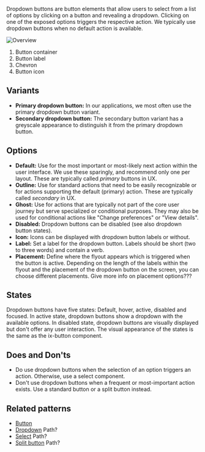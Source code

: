 Dropdown buttons are button elements that allow users to select from a list of options by clicking on a button and revealing a dropdown. Clicking on one of the exposed options triggers the respective action. We typically use dropdown buttons when no default action is available.

![Overview](https://www.figma.com/file/wEptRgAezDU1z80Cn3eZ0o/iX-Pattern-Illustrations?type=design&node-id=1292-6853&mode=design&t=iFGHiYzINQes2FVC-11)

1. Button container
2. Button label
3. Chevron
4. Button icon

## Variants

- **Primary dropdown button:** In our applications, we most often use the primary dropdown button variant.
- **Secondary dropdown button:** The secondary button variant has a greyscale appearance to distinguish it from the primary dropdown button. 

## Options
- **Default:** Use for the most important or most-likely next action within the user interface. We use these sparingly, and recommend only one per layout. These are typically called *primary* buttons in UX. 
- **Outline:** Use for standard actions that need to be easily recognizable or for actions supporting the default (primary) action. These are typically called *secondary* in UX.
- **Ghost:** Use for actions that are typically not part of the core user journey but serve specialized or conditional purposes. They may also be used for conditional actions like "Change preferences" or "View details".
- **Disabled:** Dropdown buttons can be disabled (see also dropdown button states).
- **Icon:** Icons can be displayed with dropdown button labels or without.
- **Label:** Set a label for the dropdown button. Labels should be short (two to three words) and contain a verb.
- **Placement:** Define where the flyout appears which is triggered when the button is active. Depending on the length of the labels within the flyout and the placement of the dropdown button on the screen, you can choose different placements. 
Give more info on placement options???

## States
Dropdown buttons have five states: Default, hover, active, disabled and focused. In active state, dropdown buttons show a dropdown with the available options. In disabled state, dropdown buttons are visually displayed but don't offer any user interaction. The visual appearance of the states is the same as the ix-button component.

## Does and Don'ts
- Do use dropdown buttons when the selection of an option triggers an action. Otherwise, use a select component.
- Don't use dropdown buttons when a frequent or most-important action exists. Use a standard button or a split button instead.

## Related patterns
- [Button](.\button.md)
- [Dropdown](.\controls\dropdown.md) Path?
- [Select](.\select.md) Path?
- [Split button](split-button.md) Path?

